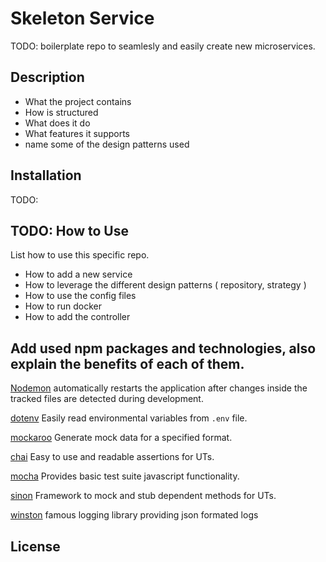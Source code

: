 # Skeleton Service

TODO: boilerplate repo to seamlesly and easily create new microservices.

## Description

- What the project contains
- How is structured
- What does it do
- What features it supports
- name some of the design patterns used

## Installation

TODO:

## TODO: How to Use

List how to use this specific repo.

- How to add a new service
- How to leverage the different design patterns ( repository, strategy )
- How to use the config files
- How to run docker
- How to add the controller

## Add used npm packages and technologies, also explain the benefits of each of them.

[Nodemon](https://www.npmjs.com/package/nodemon) automatically restarts the application after changes inside the tracked files are detected during
development.

[dotenv](https://www.npmjs.com/package/dotenv) Easily read environmental variables from `.env` file.

[mockaroo](https://www.mockaroo.com/) Generate mock data for a specified format.

[chai](https://www.npmjs.com/package/chai) Easy to use and readable assertions for UTs.

[mocha](https://www.npmjs.com/package/mocha) Provides basic test suite javascript functionality.

[sinon](https://www.npmjs.com/package/sinon) Framework to mock and stub dependent methods for UTs.

[winston](https://www.npmjs.com/package/winston) famous logging library providing json formated logs

## License
